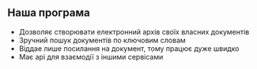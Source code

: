 <h2>Наша програма</h2>
<ul>
<li>Дозволяє створювати електронний архів своїх власних документів</li>
<li>Зручний пошук документів по ключовим словам</li>
<li>Віддае лише посилання на документ, тому працює дуже швидко</li>
<li>Має api для взаємодії з іншими сервісами</li>
</ul>
